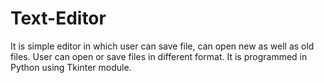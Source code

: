 # Text-Editor
It is simple editor  in which user can save file, can open new as well as old files. User can open or save files in different format.
It is programmed in Python using Tkinter module.
